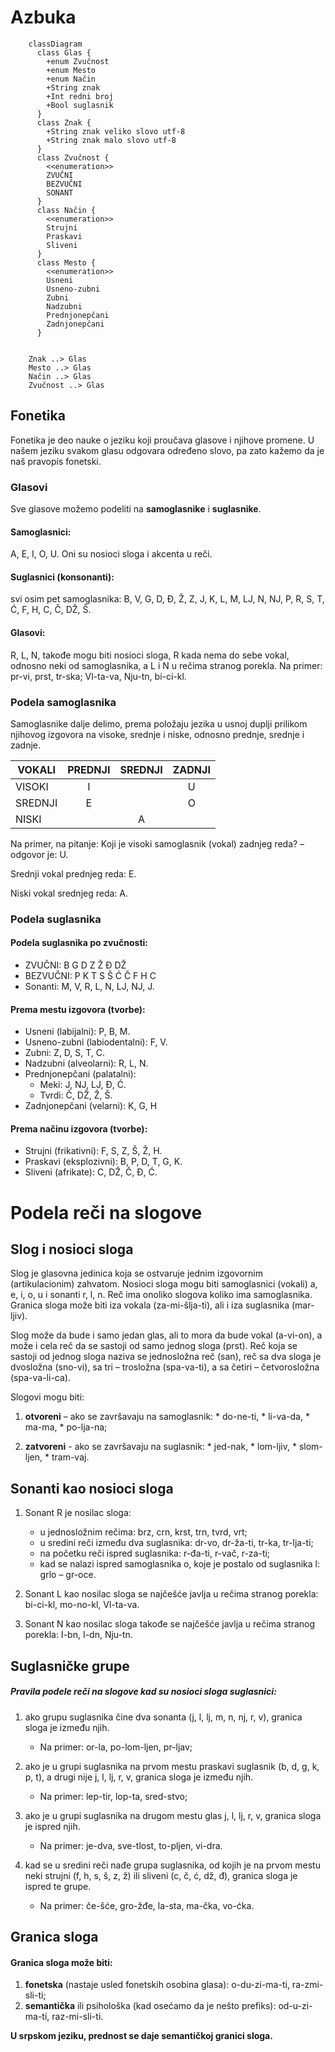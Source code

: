 # Azbuka

```mermaid
    classDiagram
      class Glas {
        +enum Zvučnost
        +enum Mesto
        +enum Način
        +String znak
        +Int redni broj
        +Bool suglasnik
      }
      class Znak {
        +String znak veliko slovo utf-8
        +String znak malo slovo utf-8
      }
      class Zvučnost {
        <<enumeration>>
        ZVUČNI
        BEZVUČNI
        SONANT
      }
      class Način {
        <<enumeration>>
        Strujni
        Praskavi
        Sliveni
      }
      class Mesto {
        <<enumeration>>
        Usneni
        Usneno-zubni
        Zubni
        Nadzubni
        Prednjonepčani
        Zadnjonepčani
      }


    Znak ..> Glas
    Mesto ..> Glas
    Način ..> Glas
    Zvučnost ..> Glas
```

## Fonetika

Fonetika je deo nauke o jeziku koji proučava glasove i njihove promene. U našem jeziku svakom glasu odgovara određeno slovo, pa zato kažemo da je naš pravopis fonetski.

### Glasovi

Sve glasove možemo podeliti na **samoglasnike** i **suglasnike**.

#### Samoglasnici:

A, E, I, O, U. Oni su nosioci sloga i akcenta u reči.

#### Suglasnici (konsonanti):

svi osim pet samoglasnika: B, V, G, D, Đ, Ž, Z, J, K, L, M, LJ, N, NJ, P, R, S, T, Ć, F, H, C, Č, DŽ, Š.

#### Glasovi:

R, L, N, takođe mogu biti nosioci sloga, R kada nema do sebe vokal, odnosno neki od samoglasnika, a L i N u rečima stranog porekla. Na primer: pr-vi, prst, tr-ska; Vl-ta-va, Nju-tn, bi-ci-kl.

### Podela samoglasnika

Samoglasnike dalje delimo, prema položaju jezika u usnoj duplji prilikom njihovog izgovora na visoke, srednje i niske, odnosno prednje, srednje i zadnje.

| VOKALI  | PREDNJI | SREDNJI | ZADNJI |
| ------- | :-----: | :-----: | :----: |
| VISOKI  |    I    |         |   U    |
| SREDNJI |    E    |         |   O    |
| NISKI   |         |    A    |        |

Na primer, na pitanje: Koji je visoki samoglasnik (vokal) zadnjeg reda? – odgovor je: U.

Srednji vokal prednjeg reda: E.

Niski vokal srednjeg reda: A.


### Podela suglasnika

#### Podela suglasnika po zvučnosti:
* ZVUČNI: B G D Z Ž Đ DŽ
* BEZVUČNI: P K T S Š Ć Č F H C
* Sonanti: M, V, R, L, N, LJ, NJ, J.

#### Prema mestu izgovora (tvorbe):
* Usneni (labijalni): P, B, M.
* Usneno-zubni (labiodentalni): F, V.
* Zubni: Z, D, S, T, C.
* Nadzubni (alveolarni): R, L, N.
* Prednjonepčani (palatalni):
  * Meki: J, NJ, LJ, Đ, Ć.
  * Tvrdi: Č, DŽ, Ž, Š.  
* Zadnjonepčani (velarni): K, G, H

#### Prema načinu izgovora (tvorbe):
* Strujni (frikativni): F, S, Z, Š, Ž, H.
* Praskavi (eksplozivni): B, P, D, T, G, K.
* Sliveni (afrikate): C, DŽ, Č, Đ, Ć.

# Podela reči na slogove

## Slog i nosioci sloga
Slog je glasovna jedinica koja se ostvaruje jednim izgovornim (artikulacionim) zahvatom. Nosioci sloga mogu biti samoglasnici (vokali) a, e, i, o, u i sonanti r, l, n. Reč ima onoliko slogova koliko ima samoglasnika. Granica sloga može biti iza vokala (za-mi-šlja-ti), ali i iza suglasnika (mar-ljiv).

Slog može da bude i samo jedan glas, ali to mora da bude vokal (a-vi-on), a može i cela reč da se sastoji od samo jednog sloga (prst). Reč koja se sastoji od jednog sloga naziva se jednosložna reč (san), reč sa dva sloga je dvosložna (sno-vi), sa tri – trosložna (spa-va-ti), a sa četiri – četvorosložna (spa-va-li-ca).

Slogovi mogu biti:
  1. **otvoreni** – ako se završavaju na samoglasnik:
    * do-ne-ti,
    * li-va-da,
    * ma-ma,
    * po-lja-na;

  2. **zatvoreni** - ako se završavaju na suglasnik:
    * jed-nak,
    * lom-ljiv,
    * slom-ljen,
    * tram-vaj.

## Sonanti kao nosioci sloga

  1. Sonant R je nosilac sloga:
      * u jednosložnim rečima: brz, crn, krst, trn, tvrd, vrt;
      * u sredini reči između dva suglasnika: dr-vo, dr-ža-ti, tr-ka, tr-lja-ti;
      * na početku reči ispred suglasnika: r-đa-ti, r-vač, r-za-ti;
      * kad se nalazi ispred samoglasnika o, koje je postalo od suglasnika l: grlo – gr-oce.

  1. Sonant L kao nosilac sloga se najčešće javlja u rečima stranog porekla: bi-ci-kl, mo-no-kl, Vl-ta-va.

  1. Sonant N kao nosilac sloga takođe se najčešće javlja u rečima stranog porekla: I-bn, I-dn, Nju-tn.

## Suglasničke grupe

##### Pravila podele reči na slogove kad su nosioci sloga suglasnici:

  1. ako grupu suglasnika čine dva sonanta (j, l, lj, m, n, nj, r, v), granica sloga je između njih.
      
      * Na primer: or-la, po-lom-ljen, pr-ljav;

  1. ako je u grupi suglasnika na prvom mestu praskavi suglasnik (b, d, g, k, p, t), a drugi nije j, l, lj, r, v, granica sloga je između njih.
      
      * Na primer: lep-tir, lop-ta, sred-stvo;

  1. ako je u grupi suglasnika na drugom mestu glas j, l, lj, r, v, granica sloga je ispred njih.
      
      * Na primer: je-dva, sve-tlost, to-pljen, vi-dra.

  1. kad se u sredini reči nađe grupa suglasnika, od kojih je na prvom mestu neki strujni (f, h, s, š, z, ž) ili sliveni (c, č, ć, dž, đ), granica sloga je ispred te grupe.
      
      * Na primer: če-šće, gro-žđe, la-sta, ma-čka, vo-ćka.

## Granica sloga

#### Granica sloga može biti:

1. **fonetska** (nastaje usled fonetskih osobina glasa): o-du-zi-ma-ti, ra-zmi-sli-ti;
1. **semantička** ili psihološka (kad osećamo da je nešto prefiks): od-u-zi-ma-ti, raz-mi-sli-ti.

**U srpskom jeziku, prednost se daje semantičkoj granici sloga.**